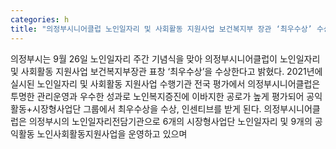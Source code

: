 ```yaml
---
categories: h
title: "의정부시니어클럽 노인일자리 및 사회활동 지원사업 보건복지부 장관 ‘최우수상’ 수상"
---
```

의정부시는 9월 26일 노인일자리 주간 기념식을 맞아 의정부시니어클럽이 노인일자리 및 사회활동 지원사업 보건복지부장관 표창 ‘최우수상’을 수상한다고 밝혔다. 2021년에 실시된 노인일자리 및 사회활동 지원사업 수행기관 전국 평가에서 의정부시니어클럽은 투명한 관리운영과 우수한 성과로 노인복지증진에 이바지한 공로가 높게 평가되어 공익활동+시장형사업단 그룹에서 최우수상을 수상, 인센티브를 받게 된다. 의정부시니어클럽은 의정부시의 노인일자리전담기관으로 6개의 시장형사업단 노인일자리 및 9개의 공익활동 노인사회활동지원사업을 운영하고 있으며